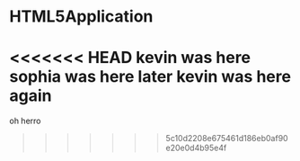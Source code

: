 # HTML5Application

<<<<<<< HEAD
kevin was here
sophia was here later
kevin was here again
=======
oh herro
>>>>>>> 5c10d2208e675461d186eb0af90e20e0d4b95e4f
